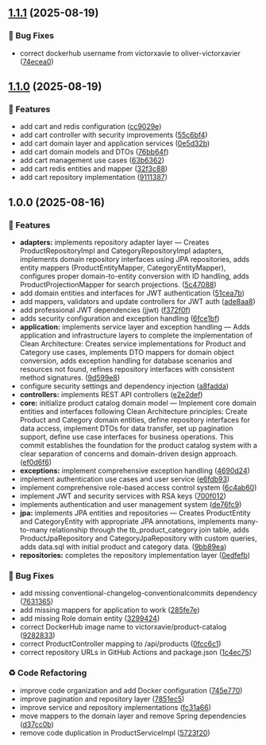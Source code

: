 ## [1.1.1](https://github.com/oliver-Victorxavier/product-catalog/compare/v1.1.0...v1.1.1) (2025-08-19)


### 🐛 Bug Fixes

* correct dockerhub username from victorxavie to oliver-victorxavier ([74ecea0](https://github.com/oliver-Victorxavier/product-catalog/commit/74ecea01ea68e37ea8f9d360a1ea604aa6f38c05))

## [1.1.0](https://github.com/oliver-Victorxavier/product-catalog/compare/v1.0.0...v1.1.0) (2025-08-19)


### 🚀 Features

* add cart and redis configuration ([cc9029e](https://github.com/oliver-Victorxavier/product-catalog/commit/cc9029ecdc16a4a3260afe983064b96695c682cb))
* add cart controller with security improvements ([55c6bf4](https://github.com/oliver-Victorxavier/product-catalog/commit/55c6bf46515bc28469c3d11e98c839bcf11b48ee))
* add cart domain layer and application services ([0e5d32b](https://github.com/oliver-Victorxavier/product-catalog/commit/0e5d32b6bf5b8e2dd12c353c8180a979481a7a56))
* add cart domain models and DTOs ([76bb64f](https://github.com/oliver-Victorxavier/product-catalog/commit/76bb64fe8d6cf7ca0b33f3ee8f879ddbcc200057))
* add cart management use cases ([63b6362](https://github.com/oliver-Victorxavier/product-catalog/commit/63b6362d5a9e0b12eae6dbf7e8d7ca52c3571ed2))
* add cart redis entities and mapper ([32f3c88](https://github.com/oliver-Victorxavier/product-catalog/commit/32f3c8885fc5e4e0e332211523de514dca2517a0))
* add cart repository implementation ([9111387](https://github.com/oliver-Victorxavier/product-catalog/commit/911138721ff026425e45a8ae26260fb4bd50dfcd))

## 1.0.0 (2025-08-16)


### 🚀 Features

* **adapters:** implements repository adapter layer — Creates ProductRepositoryImpl and CategoryRepositoryImpl adapters, implements domain repository interfaces using JPA repositories, adds entity mappers (ProductEntityMapper, CategoryEntityMapper), configures proper domain-to-entity conversion with ID handling, adds ProductProjectionMapper for search projections. ([5c47088](https://github.com/oliver-Victorxavier/product-catalog/commit/5c47088b1cc8da03c79fa56035236b113b135206))
* add domain entities and interfaces for JWT authentication ([51cea7b](https://github.com/oliver-Victorxavier/product-catalog/commit/51cea7be57ed89e0e597f7143512355c197f98f0))
* add mappers, validators and update controllers for JWT auth ([ade8aa8](https://github.com/oliver-Victorxavier/product-catalog/commit/ade8aa8b45cea559b1e56011e671d6b383803e12))
* add professional JWT dependencies (jjwt) ([f372f0f](https://github.com/oliver-Victorxavier/product-catalog/commit/f372f0f3798bac1d52b32cb02c7bf0049b7ed4a0))
* adds security configuration and exception handling ([6fce1bf](https://github.com/oliver-Victorxavier/product-catalog/commit/6fce1bfc07370e699b3f400846c8df740d6799c6))
* **application:** implements service layer and exception handling — Adds application and infrastructure layers to complete the implementation of Clean Architecture: Creates service implementations for Product and Category use cases, implements DTO mappers for domain object conversion, adds exception handling for database scenarios and resources not found, refines repository interfaces with consistent method signatures. ([9d599e8](https://github.com/oliver-Victorxavier/product-catalog/commit/9d599e8a7e0cb14d727b3078825d249ff548ba55))
* configure security settings and dependency injection ([a8fadda](https://github.com/oliver-Victorxavier/product-catalog/commit/a8faddafe2e5a45fb9680b9359a02aed26f7cb5e))
* **controllers:** implements REST API controllers ([e2e2def](https://github.com/oliver-Victorxavier/product-catalog/commit/e2e2def8a49dcf95aa7cb7615191619be5634352))
* **core:** initialize product catalog domain model — Implement core domain entities and interfaces following Clean Architecture principles: Create Product and Category domain entities, define repository interfaces for data access, implement DTOs for data transfer, set up pagination support, define use case interfaces for business operations. This commit establishes the foundation for the product catalog system with a clear separation of concerns and domain-driven design approach. ([ef0d6f6](https://github.com/oliver-Victorxavier/product-catalog/commit/ef0d6f6d4f39a9b09b572712f143b675cb1aebe1))
* **exceptions:** implement comprehensive exception handling ([4690d24](https://github.com/oliver-Victorxavier/product-catalog/commit/4690d24423268f628a1690da21e0803e25c936ed))
* implement authentication use cases and user service ([e6fdb93](https://github.com/oliver-Victorxavier/product-catalog/commit/e6fdb93efc00e2b1790019a08dfbd84532eb6afe))
* implement comprehensive role-based access control system ([6c4ab60](https://github.com/oliver-Victorxavier/product-catalog/commit/6c4ab608d92a2de7e733c5e3a0f92463e2a525d6))
* implement JWT and security services with RSA keys ([700f012](https://github.com/oliver-Victorxavier/product-catalog/commit/700f0127d3b04aba6f6494e7a57337567aeb1688))
* implements authentication and user management system ([de76fc9](https://github.com/oliver-Victorxavier/product-catalog/commit/de76fc976dd6a22f3818e1a96086577a4e4d0b28))
* **jpa:** implements JPA entities and repositories — Creates ProductEntity and CategoryEntity with appropriate JPA annotations, implements many-to-many relationship through the tb_product_category join table, adds ProductJpaRepository and CategoryJpaRepository with custom queries, adds data.sql with initial product and category data. ([9bb89ea](https://github.com/oliver-Victorxavier/product-catalog/commit/9bb89ea52a485d3dc7018e0840ae3c6d1b01e6a9))
* **repositories:** completes the repository implementation layer ([0edfefb](https://github.com/oliver-Victorxavier/product-catalog/commit/0edfefb6d7f79686a2fbd6f2babbdeedb37001a3))


### 🐛 Bug Fixes

* add missing conventional-changelog-conventionalcommits dependency ([7631365](https://github.com/oliver-Victorxavier/product-catalog/commit/7631365bea0f23cbcb931e52fc009a72d59fddab))
* add missing mappers for application to work ([285fe7e](https://github.com/oliver-Victorxavier/product-catalog/commit/285fe7efb50900636df5970fedfb20bfba756404))
* add missing Role domain entity ([3299424](https://github.com/oliver-Victorxavier/product-catalog/commit/32994246ff6600cf2734be9772745be44d4c6cf7))
* correct DockerHub image name to victorxavie/product-catalog ([9282833](https://github.com/oliver-Victorxavier/product-catalog/commit/92828339529b9eeebfae1013d823d5daac04a2aa))
* correct ProductController mapping to /api/products ([0fcc6c1](https://github.com/oliver-Victorxavier/product-catalog/commit/0fcc6c1c3f825b34ffdd357ece0fd40b388c1244))
* correct repository URLs in GitHub Actions and package.json ([1c4ec75](https://github.com/oliver-Victorxavier/product-catalog/commit/1c4ec7596b1d94daf4d4040807f452183fa9e13d))


### ♻️ Code Refactoring

* improve code organization and add Docker configuration ([745e770](https://github.com/oliver-Victorxavier/product-catalog/commit/745e7701490c9a26975e42c70c5b7f092a278aa5))
* improve pagination and repository layer ([7851ec5](https://github.com/oliver-Victorxavier/product-catalog/commit/7851ec58b7a49e029749d470c42b3b1b50c22169))
* improve service and repository implementations ([fc31a66](https://github.com/oliver-Victorxavier/product-catalog/commit/fc31a66368b31a59c6d05f15dba3402827be6339))
* move mappers to the domain layer and remove Spring dependencies ([d37cc0b](https://github.com/oliver-Victorxavier/product-catalog/commit/d37cc0b1dabfbe9810d171cf6f7fbfdacd9c2c01))
* remove code duplication in ProductServiceImpl ([5723f20](https://github.com/oliver-Victorxavier/product-catalog/commit/5723f206a28aee82cd642f915c6c964eae6089b9))
